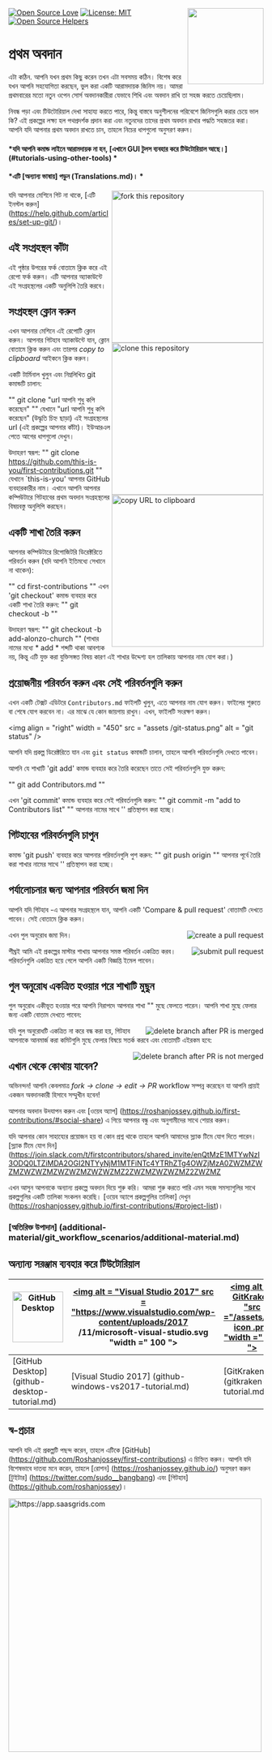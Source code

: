 [![Open Source Love](https://badges.frapsoft.com/os/v1/open-source.svg?v=103)](https://github.com/ellerbrock/open-source-badges/)
[<img align="right" width="150" src="assets/join-slack-team.png">](https://join.slack.com/t/firstcontributors/shared_invite/enQtMzE1MTYwNzI3ODQ0LTZiMDA2OGI2NTYyNjM1MTFiNTc4YTRhZTg4OWZjMzA0ZWZmY2UxYzVkMzI1ZmVmOWI4ODdkZWQwNTM2NDVmNjY)
[![License: MIT](https://img.shields.io/badge/License-MIT-green.svg)](https://opensource.org/licenses/MIT)
[![Open Source Helpers](https://www.codetriage.com/roshanjossey/first-contributions/badges/users.svg)](https://www.codetriage.com/roshanjossey/first-contributions)

# প্রথম অবদান

এটা কঠিন. আপনি যখন প্রথম কিছু করেন তখন এটা সবসময় কঠিন। বিশেষ করে যখন আপনি সহযোগিতা করছেন, ভুল করা একটি আরামদায়ক জিনিস নয়। আমরা প্রথমবারের মতো নতুন ওপেন সোর্স অবদানকারীরা যেভাবে শিখি এবং অবদান রাখি তা সহজ করতে চেয়েছিলাম।

নিবন্ধ পড়া এবং টিউটোরিয়াল দেখা সাহায্য করতে পারে, কিন্তু বাস্তবে অনুশীলনের পরিবেশে জিনিসগুলি করার চেয়ে ভাল কি? এই প্রকল্পের লক্ষ্য হল পথপ্রদর্শক প্রদান করা এবং নতুনদের তাদের প্রথম অবদান রাখার পদ্ধতি সহজতর করা। আপনি যদি আপনার প্রথম অবদান রাখতে চান, তাহলে নিচের ধাপগুলো অনুসরণ করুন।

#### *যদি আপনি কমান্ড লাইনে আরামদায়ক না হন, [এখানে GUI টুলস ব্যবহার করে টিউটোরিয়াল আছে।] (#tutorials-using-other-tools) *

#### *এটি [অন্যান্য ভাষায়] পড়ুন (Translations.md)। *

<img align = "right" width = "300" src="assets/fork.png" alt = "fork this repository" />

যদি আপনার মেশিনে গিট না থাকে, [এটি ইনস্টল করুন] (https://help.github.com/articles/set-up-git/)।

## এই সংগ্রহস্থল কাঁটা

এই পৃষ্ঠার উপরের ফর্ক বোতামে ক্লিক করে এই রেপো ফর্ক করুন।
এটি আপনার অ্যাকাউন্টে এই সংগ্রহস্থলের একটি অনুলিপি তৈরি করবে।

## সংগ্রহস্থল ক্লোন করুন

<img align = "right" width = "300" src="assets/clone.png" alt = "clone this repository" />

এখন আপনার মেশিনে এই রেপোটি ক্লোন করুন। আপনার গিটহাব অ্যাকাউন্টে যান, ক্লোন বোতামে ক্লিক করুন এবং তারপর *copy to clipboard* আইকনে ক্লিক করুন।

একটি টার্মিনাল খুলুন এবং নিম্নলিখিত git কমান্ডটি চালান:

""
git clone "url আপনি শুধু কপি করেছেন"
""
যেখানে "url আপনি শুধু কপি করেছেন" (উদ্ধৃতি চিহ্ন ছাড়া) এই সংগ্রহস্থলের url (এই প্রকল্পের আপনার কাঁটা)। ইউআরএল পেতে আগের ধাপগুলো দেখুন।

<img align = "right" width = "300" src = "assets /copy-to-clipboard.png" alt = "copy URL to clipboard" />

উদাহরণ স্বরূপ:
""
git clone https://github.com/this-is-you/first-contributions.git
""
যেখানে `this-is-you' আপনার GitHub ব্যবহারকারীর নাম। এখানে আপনি আপনার কম্পিউটারে গিটহাবের প্রথম অবদান সংগ্রহস্থলের বিষয়বস্তু অনুলিপি করছেন।

## একটি শাখা তৈরি করুন

আপনার কম্পিউটারে রিপোজিটরি ডিরেক্টরিতে পরিবর্তন করুন (যদি আপনি ইতিমধ্যে সেখানে না থাকেন):

""
cd first-contributions
""
এখন 'git checkout' কমান্ড ব্যবহার করে একটি শাখা তৈরি করুন:
""
git checkout -b <add-your-new-branch-name>
""

উদাহরণ স্বরূপ:
""
git checkout -b add-alonzo-church
""
(শাখার নামের মধ্যে * add * শব্দটি থাকা আবশ্যক নয়, কিন্তু এটি যুক্ত করা যুক্তিসঙ্গত বিষয় কারণ এই শাখার উদ্দেশ্য হল তালিকায় আপনার নাম যোগ করা।)

## প্রয়োজনীয় পরিবর্তন করুন এবং সেই পরিবর্তনগুলি করুন

এখন একটি টেক্সট এডিটরে `Contributors.md` ফাইলটি খুলুন, এতে আপনার নাম যোগ করুন। ফাইলের শুরুতে বা শেষে যোগ করবেন না। এর মাঝে যে কোন জায়গায় রাখুন। এখন, ফাইলটি সংরক্ষণ করুন।

<img align = "right" width = "450" ​​src = "assets /git-status.png" alt = "git status" />


আপনি যদি প্রকল্প ডিরেক্টরিতে যান এবং `git status` কমান্ডটি চালান, তাহলে আপনি পরিবর্তনগুলি দেখতে পাবেন।


আপনি যে শাখাটি 'git add' কমান্ড ব্যবহার করে তৈরি করেছেন তাতে সেই পরিবর্তনগুলি যুক্ত করুন:

""
git add Contributors.md
""

এখন 'git commit' কমান্ড ব্যবহার করে সেই পরিবর্তনগুলি করুন:
""
git commit -m "add <your-name> to Contributors list"
""
আপনার নামের সাথে '<your-name>' প্রতিস্থাপন করা হচ্ছে।

## গিটহাবের পরিবর্তনগুলি চাপুন

কমান্ড 'git push' ব্যবহার করে আপনার পরিবর্তনগুলি পুশ করুন:
""
git push origin <add-your-branch-name>
""
আপনার পূর্বে তৈরি করা শাখার নামের সাথে '<add-your-branch-name>' প্রতিস্থাপন করা হচ্ছে।

## পর্যালোচনার জন্য আপনার পরিবর্তন জমা দিন

আপনি যদি গিটহাব -এ আপনার সংগ্রহস্থলে যান, আপনি একটি 'Compare & pull request' বোতামটি দেখতে পাবেন। সেই বোতামে ক্লিক করুন।

<img style = "float: right;" src = "assets /compare-and-pull.png" alt = "create a pull request" />

এখন পুল অনুরোধ জমা দিন।

<img style = "float: right;" src = "assets /submit-pull.png" alt = "submit pull request" />

শীঘ্রই আমি এই প্রকল্পের মাস্টার শাখায় আপনার সমস্ত পরিবর্তন একত্রিত করব। পরিবর্তনগুলি একত্রিত হয়ে গেলে আপনি একটি বিজ্ঞপ্তি ইমেল পাবেন।

## পুল অনুরোধ একত্রিত হওয়ার পরে শাখাটি মুছুন

পুল অনুরোধ একীভূত হওয়ার পরে আপনি নিরাপদে আপনার শাখা "<add-your-branch-name>" মুছে ফেলতে পারেন। আপনি শাখা মুছে ফেলার জন্য একটি বোতাম দেখতে পাবেন:

<img style = "float: right;" src = "assets /delete-branch-after-pr.png" alt = "delete branch after PR is merged" />

যদি পুল অনুরোধটি একত্রিত না করে বন্ধ করা হয়, গিটহাব আপনাকে আনমার্জ করা কমিটগুলি মুছে ফেলার বিষয়ে সতর্ক করবে এবং বোতামটি এইরকম হবে:

<img style = "float: right;" src = "assets /delete-branch-warning.png" alt = "delete branch after PR is not merged" />

## এখান থেকে কোথায় যাবেন?

অভিনন্দন! আপনি কেবলমাত্র  _fork -> clone -> edit -> PR_ workflow সম্পন্ন করেছেন যা আপনি প্রায়ই একজন অবদানকারী হিসাবে সম্মুখীন হবেন!

আপনার অবদান উদযাপন করুন এবং [ওয়েব অ্যাপ] (https://roshanjossey.github.io/first-contributions/#social-share) এ গিয়ে আপনার বন্ধু এবং অনুগামীদের সাথে শেয়ার করুন।

যদি আপনার কোন সাহায্যের প্রয়োজন হয় বা কোন প্রশ্ন থাকে তাহলে আপনি আমাদের স্ল্যাক টিমে যোগ দিতে পারেন। [স্ল্যাক টিমে যোগ দিন] (https://join.slack.com/t/firstcontributors/shared_invite/enQtMzE1MTYwNzI3ODQ0LTZiMDA2OGI2NTYyNjM1MTFiNTc4YTRhZTg4OWZjMzA0ZWZMZWZMZWZWZMZWZWZMZWZWZMZ2ZWZMZWZWZMZ2ZWZMZ

এখন আসুন আপনাকে অন্যান্য প্রকল্পে অবদান দিয়ে শুরু করি। আমরা শুরু করতে পারি এমন সহজ সমস্যাগুলির সাথে প্রকল্পগুলির একটি তালিকা সংকলন করেছি। [ওয়েব অ্যাপে প্রকল্পগুলির তালিকা] দেখুন (https://roshanjossey.github.io/first-contributions/#project-list)।

### [অতিরিক্ত উপাদান] (additional-material/git_workflow_scenarios/additional-material.md)


## অন্যান্য সরঞ্জাম ব্যবহার করে টিউটোরিয়াল

| <a href="github-desktop-tutorial.md"> <img alt = "GitHub Desktop" src = "https://desktop.github.com/images/desktop-icon.svg" width = "100"> </a> | <a href="github-windows-vs2017-tutorial.md"> <img alt = "Visual Studio 2017" src = "https://www.visualstudio.com/wp-content/uploads/2017 /11/microsoft-visual-studio.svg "width =" 100 "> </a> | <a href="gitkraken-tutorial.md"> <img alt =" GitKraken "src ="/assets/gk-icon .png "width =" 100 "> </a> |
| --- | --- | --- |
| [GitHub Desktop] (github-desktop-tutorial.md) | [Visual Studio 2017] (github-windows-vs2017-tutorial.md) | [GitKraken] (gitkraken-tutorial.md) |

## স্ব-প্রচার

আপনি যদি এই প্রকল্পটি পছন্দ করেন, তাহলে এটিকে [GitHub] (https://github.com/Roshanjossey/first-contributions) এ চিহ্নিত করুন।
আপনি যদি বিশেষভাবে দাতব্য মনে করেন, তাহলে [রোশন] (https://roshanjossey.github.io/) অনুসরণ করুন
[টুইটার] (https://twitter.com/sudo__bangbang) এবং
[গিটহাব] (https://github.com/roshanjossey)।

<a href="http://saasgrids.com"> <img alt = "https://app.saasgrids.com" src = "assets/saasgrids-banner.png" width = "500"> </a>
